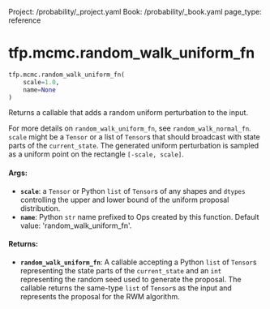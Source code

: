 Project: /probability/_project.yaml
Book: /probability/_book.yaml
page_type: reference
<div itemscope itemtype="http://developers.google.com/ReferenceObject">
<meta itemprop="name" content="tfp.mcmc.random_walk_uniform_fn" />
</div>

# tfp.mcmc.random_walk_uniform_fn

``` python
tfp.mcmc.random_walk_uniform_fn(
    scale=1.0,
    name=None
)
```

Returns a callable that adds a random uniform perturbation to the input.

For more details on `random_walk_uniform_fn`, see
`random_walk_normal_fn`. `scale` might
be a `Tensor` or a list of `Tensor`s that should broadcast with state parts
of the `current_state`. The generated uniform perturbation is sampled as a
uniform point on the rectangle `[-scale, scale]`.

#### Args:

* <b>`scale`</b>: a `Tensor` or Python `list` of `Tensor`s of any shapes and `dtypes`
    controlling the upper and lower bound of the uniform proposal
    distribution.
* <b>`name`</b>: Python `str` name prefixed to Ops created by this function.
      Default value: 'random_walk_uniform_fn'.


#### Returns:

* <b>`random_walk_uniform_fn`</b>: A callable accepting a Python `list` of `Tensor`s
    representing the state parts of the `current_state` and an `int`
    representing the random seed used to generate the proposal. The callable
    returns the same-type `list` of `Tensor`s as the input and represents the
    proposal for the RWM algorithm.